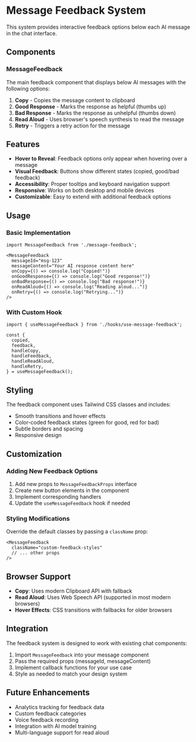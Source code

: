 # Message Feedback System

This system provides interactive feedback options below each AI message in the chat interface.

## Components

### MessageFeedback
The main feedback component that displays below AI messages with the following options:

1. **Copy** - Copies the message content to clipboard
2. **Good Response** - Marks the response as helpful (thumbs up)
3. **Bad Response** - Marks the response as unhelpful (thumbs down)
4. **Read Aloud** - Uses browser's speech synthesis to read the message
5. **Retry** - Triggers a retry action for the message

## Features

- **Hover to Reveal**: Feedback options only appear when hovering over a message
- **Visual Feedback**: Buttons show different states (copied, good/bad feedback)
- **Accessibility**: Proper tooltips and keyboard navigation support
- **Responsive**: Works on both desktop and mobile devices
- **Customizable**: Easy to extend with additional feedback options

## Usage

### Basic Implementation

```tsx
import MessageFeedback from './message-feedback';

<MessageFeedback
  messageId="msg-123"
  messageContent="Your AI response content here"
  onCopy={() => console.log("Copied!")}
  onGoodResponse={() => console.log("Good response!")}
  onBadResponse={() => console.log("Bad response!")}
  onReadAloud={() => console.log("Reading aloud...")}
  onRetry={() => console.log("Retrying...")}
/>
```

### With Custom Hook

```tsx
import { useMessageFeedback } from './hooks/use-message-feedback';

const {
  copied,
  feedback,
  handleCopy,
  handleFeedback,
  handleReadAloud,
  handleRetry,
} = useMessageFeedback();
```

## Styling

The feedback component uses Tailwind CSS classes and includes:
- Smooth transitions and hover effects
- Color-coded feedback states (green for good, red for bad)
- Subtle borders and spacing
- Responsive design

## Customization

### Adding New Feedback Options

1. Add new props to `MessageFeedbackProps` interface
2. Create new button elements in the component
3. Implement corresponding handlers
4. Update the `useMessageFeedback` hook if needed

### Styling Modifications

Override the default classes by passing a `className` prop:

```tsx
<MessageFeedback
  className="custom-feedback-styles"
  // ... other props
/>
```

## Browser Support

- **Copy**: Uses modern Clipboard API with fallback
- **Read Aloud**: Uses Web Speech API (supported in most modern browsers)
- **Hover Effects**: CSS transitions with fallbacks for older browsers

## Integration

The feedback system is designed to work with existing chat components:

1. Import `MessageFeedback` into your message component
2. Pass the required props (messageId, messageContent)
3. Implement callback functions for your use case
4. Style as needed to match your design system

## Future Enhancements

- Analytics tracking for feedback data
- Custom feedback categories
- Voice feedback recording
- Integration with AI model training
- Multi-language support for read aloud
